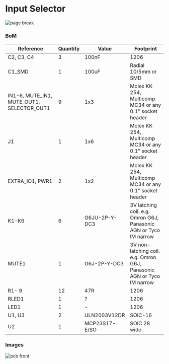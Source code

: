 # Input Selector

![page break](../../../master/images/page-break-input-selector.png?raw=true)

### BoM

| Reference                                 |  Quantity |  Value    |  Footprint      |
|-------------------------------------------|-----------|-----------|-----------------|
| C2, C3, C4                                | 3         | 100nF | 1206 |
| C1_SMD                                    | 1         | 100uF | Radial 10/5mm or SMD |
| IN1-6, MUTE_IN1, MUTE_OUT1, SELECTOR_OUT1 | 9         | 1x3 | Molex KK 254, Multicomp MC34 or any 0.1" socket header |
| J1                                        | 1         | 1x6 | Molex KK 254, Multicomp MC34 or any 0.1" socket header |
| EXTRA_IO1, PWR1                           | 2         | 1x2 | Molex KK 254, Multicomp MC34 or any 0.1" socket header |
| K1-K6                                     | 6         | G6JU-2P-Y-DC3 | 3V latching coil. e.g. Omron G6J, Panasonic AGN or Tyco IM narrow |
| MUTE1                                     | 1         | G6J-2P-Y-DC3 | 3V non-latching coil. e.g. Omron G6J, Panasonic AGN or Tyco IM narrow |
| R1-                  9                    | 12        | 47R | 1206 |
| RLED1                                     | 1         | ?   | 1206 |
| LED1                                      | 1         | - | 1206 |
| U1, U3                                    | 2         | ULN2003V12DR | SOIC-16 |
| U2                                        | 1         | MCP23S17-E/SO | SOIC 28 wide |

### Images

![pcb front](../../../master/images/input-selector-pcb-front.png?raw=true)
